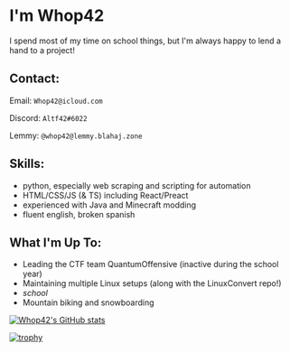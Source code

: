 # I'm Whop42

I spend most of my time on school things, but I'm always happy to lend a hand to a project!

## Contact:

Email: `Whop42@icloud.com`

Discord: `Altf42#6022`

Lemmy: `@whop42@lemmy.blahaj.zone`

## Skills:
* python, especially web scraping and scripting for automation
* HTML/CSS/JS (& TS) including React/Preact
* experienced with Java and Minecraft modding
* fluent english, broken spanish

## What I'm Up To:
* Leading the CTF team QuantumOffensive (inactive during the school year)
* Maintaining multiple Linux setups (along with the LinuxConvert repo!)
* *school*
* Mountain biking and snowboarding

[![Whop42's GitHub stats](https://github-readme-stats.vercel.app/api?username=Whop42)](https://github.com/anuraghazra/github-readme-stats)

[![trophy](https://github-profile-trophy.vercel.app/?username=whop42&theme=onedark)](https://github.com/ryo-ma/github-profile-trophy)
